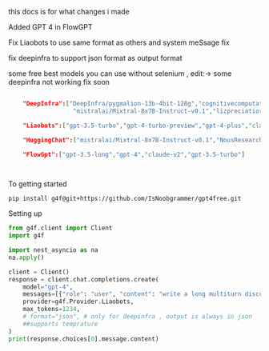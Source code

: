 this docs is for what changes i made

Added GPT 4 in FlowGPT

Fix Liaobots to use same format as others and system meSsage fix

fix deepinfra to support json format as output format

some free best models you can use without selenium , edit:-> some deepinfra not working fix soon

```json

    "DeepInfra":["DeepInfra/pygmalion-13b-4bit-128g","cognitivecomputations/dolphin-2.6-mixtral-8x7b",
                  "mistralai/Mixtral-8x7B-Instruct-v0.1","lizpreciatior/lzlv_70b_fp16_hf","jondurbin/airoboros-l2-70b-gpt4-1.4.1"],

    "Liaobots":["gpt-3.5-turbo","gpt-4-turbo-preview","gpt-4-plus","claude-3-sonnet-20240229","gpt-4-0613","claude-2.1"],

    "HuggingChat":["mistralai/Mixtral-8x7B-Instruct-v0.1","NousResearch/Nous-Hermes-2-Mixtral-8x7B-DPO","meta-llama/Llama-2-70b-chat-hf"],

    "FlowGpt":["gpt-3.5-long","gpt-4","claude-v2","gpt-3.5-turbo"]

    
```


To getting started 
```
pip install g4f@git+https://github.com/IsNoobgrammer/gpt4free.git
```

Setting up 
```python
from g4f.client import Client
import g4f

import nest_asyncio as na
na.apply()

client = Client()
response = client.chat.completions.create(
    model="gpt-4",
    messages=[{"role": "user", "content": "write a long multiturn discussion between user and assistant in json"} ... ],
    provider=g4f.Provider.Liaobots,
    max_tokens=1234,
    # format="json", # only for deepinfra , output is always in json
    ##supports temprature
)
print(response.choices[0].message.content)
```
